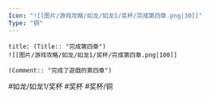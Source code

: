 ```yaml
---
Icon: "![[图片/游戏攻略/如龙/如龙1/奖杯/完成第四章.png|30]]"
Type: "铜"
---
```

```ad-common-bronze-trophy
title: (Title:: "完成第四章")
![[图片/游戏攻略/如龙/如龙1/奖杯/完成第四章.png|100]]

(Comment:: "完成了遊戲的第四章")
```

#如龙/如龙1/奖杯 #奖杯 #奖杯/铜
